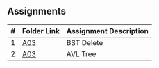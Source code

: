 ## Assignments

|  #  | Folder Link | Assignment Description |
| :-: | ----------- | ---------------------- |
|  1  | [A03](./A03)      | BST Delete     |
|  2  | [A03](./H01)      | AVL Tree     |


